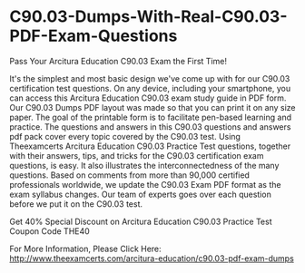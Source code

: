 # C90.03-Dumps-With-Real-C90.03-PDF-Exam-Questions
Pass Your Arcitura Education C90.03 Exam the First Time!

It's the simplest and most basic design we've come up with for our C90.03 certification test questions. On any device, including your smartphone, you can access this Arcitura Education C90.03 exam study guide in PDF form. Our C90.03 Dumps PDF layout was made so that you can print it on any size paper. The goal of the printable form is to facilitate pen-based learning and practice. The questions and answers in this C90.03 questions and answers pdf pack cover every topic covered by the C90.03 test. Using Theexamcerts Arcitura Education C90.03 Practice Test questions, together with their answers, tips, and tricks for the C90.03 certification exam questions, is easy. It also illustrates the interconnectedness of the many questions. Based on comments from more than 90,000 certified professionals worldwide, we update the C90.03 Exam PDF format as the exam syllabus changes. Our team of experts goes over each question before we put it on the C90.03 test.

Get 40% Special Discount on Arcitura Education  C90.03 Practice Test Coupon Code THE40

For More Information, Please Click Here:
http://www.theexamcerts.com/arcitura-education/c90.03-pdf-exam-dumps
